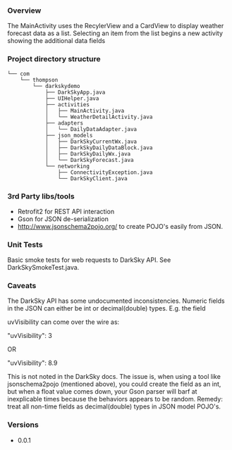 ### Overview
The MainActivity uses the RecylerView and a CardView to display weather forecast data as a list. Selecting an item from the list begins a new activity showing the additional data fields 

### Project directory structure

```
└── com
    └── thompson
        └── darkskydemo
            ├── DarkSkyApp.java
            ├── UIHelper.java
            ├── activities
            │   ├── MainActivity.java
            │   └── WeatherDetailActivity.java
            ├── adapters
            │   └── DailyDataAdapter.java
            ├── json_models
            │   ├── DarkSkyCurrentWx.java
            │   ├── DarkSkyDailyDataBlock.java
            │   ├── DarkSkyDailyWx.java
            │   └── DarkSkyForecast.java
            └── networking
                ├── ConnectivityException.java
                └── DarkSkyClient.java
 ```


### 3rd Party libs/tools
- Retrofit2 for REST API interaction
- Gson for JSON de-serialization
- http://www.jsonschema2pojo.org/ to create POJO's easily from JSON.

### Unit Tests
Basic smoke tests for web requests to DarkSky API. See DarkSkySmokeTest.java. 

### Caveats
The DarkSky API has some undocumented inconsistencies. Numeric fields in the JSON can either be int or decimal(double) types. E.g. the field

uvVisibility can come over the wire as:

"uvVisibility": 3

OR

"uvVisibility": 8.9

This is not noted in the DarkSky docs. The issue is, when using a tool like jsonschema2pojo (mentioned above), you could create the field as an int, but when a float value comes down, your Gson parser will barf at inexplicable times because the behaviors appears to be random. Remedy: treat all non-time fields as decimal(double) types in JSON model POJO's. 

### Versions
- 0.0.1 